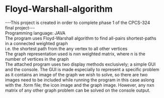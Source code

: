 # Floyd-Warshall-algorithm
---This project is created in order to complete phase 1 of the CPCS-324 final project---<br/>
Programming language: JAVA<br/>
The program uses Floyd-Warshall algorithm to find all-pairs shortest-paths in a connected weighted graph<br/>
i.e. the shortest path from the any vertex to all other vertices<br/>
The graph representation used is nxn weighted matrix, where n is the number of vertices in the graph<br/>
The attached program uses two display methods exclusively; a simple GUI and the console. The GUI is made especially to represent a specific problem as it contains an image of the graph we wish to solve, so there are two images need to be included while running the program in this case aslong with the .form file; the icon image and the graph image. However, any nxn matrix of any other graph problem can be solved on the console output.
